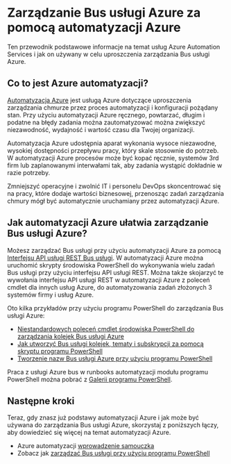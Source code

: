 <properties
    pageTitle="Zarządzanie Bus usługi Azure za pomocą automatyzacji Azure | Microsoft Azure"
    description="Dowiedz się, jak zarządzać Bus usługi Azure za pomocą usługi Azure automatyzacji."
    services="service-bus, automation"
    documentationCenter=""
    authors="mgoedtel"
    manager="jwhit"
    editor=""/>

<tags
    ms.service="service-bus"
    ms.workload="na"
    ms.tgt_pltfrm="na"
    ms.devlang="na"
    ms.topic="article"
    ms.date="07/29/2016"
    ms.author="magoedte;csand"/>

# <a name="managing-azure-service-bus-using-azure-automation"></a>Zarządzanie Bus usługi Azure za pomocą automatyzacji Azure

Ten przewodnik podstawowe informacje na temat usług Azure Automation Services i jak on używany w celu uproszczenia zarządzania Bus usługi Azure.

## <a name="what-is-azure-automation"></a>Co to jest Azure automatyzacji?

[Automatyzacja Azure](../automation/automation-intro.md) jest usługą Azure dotyczące uproszczenia zarządzania chmurze przez proces automatyzacji i konfiguracji pożądany stan. Przy użyciu automatyzacji Azure ręcznego, powtarzać, długim i podatne na błędy zadania można zautomatyzować można zwiększyć niezawodność, wydajność i wartość czasu dla Twojej organizacji.

Automatyzacja Azure udostępnia aparat wykonania wysoce niezawodne, wysokiej dostępności przepływu pracy, który skale stosownie do potrzeb. W automatyzacji Azure procesów może być kopać ręcznie, systemów 3rd firm lub zaplanowanymi interwałami tak, aby zadania wystąpić dokładnie w razie potrzeby.

Zmniejszyć operacyjne i zwolnić IT i personelu DevOps skoncentrować się na pracy, które dodaje wartości biznesowej, przenosząc zadań zarządzania chmury mógł być automatycznie uruchamiany przez automatyzacji Azure.

## <a name="how-can-azure-automation-help-manage-azure-service-bus"></a>Jak automatyzacji Azure ułatwia zarządzanie Bus usługi Azure?

Możesz zarządzać Bus usługi przy użyciu automatyzacji Azure za pomocą [Interfejsu API usługi REST Bus usługi](https://msdn.microsoft.com/library/azure/mt639375.aspx). W automatyzacji Azure można uruchomić skrypty środowiska PowerShell do wykonywania wielu zadań Bus usługi przy użyciu interfejsu API usługi REST. Można także skojarzyć te wywołania interfejsu API usługi REST w automatyzacji Azure z poleceń cmdlet dla innych usług Azure, do automatyzowania zadań złożonych 3 systemów firmy i usług Azure.

Oto kilka przykładów przy użyciu programu PowerShell do zarządzania Bus usługi Azure:

* [Niestandardowych poleceń cmdlet środowiska PowerShell do zarządzania kolejek Bus usługi Azure](https://blogs.technet.microsoft.com/uktechnet/2014/12/04/sample-of-custom-powershell-cmdlets-to-manage-azure-servicebus-queues)
* [Jak utworzyć Bus usługi kolejek, tematy i subskrypcji za pomocą skryptu programu PowerShell](http://blogs.msdn.com/b/paolos/archive/2014/12/02/how-to-create-a-service-bus-queues-topics-and-subscriptions-using-a-powershell-script.aspx)
* [Tworzenie nazw Bus usługi Azure przy użyciu programu PowerShell](http://buildazure.com/2015/09/24/create-azure-service-bus-namespaces-using-powershell-and-x-plat-cli/)

Praca z usługi Azure bus w runbooks automatyzacji modułu programu PowerShell można pobrać z [Galerii programu PowerShell](https://www.powershellgallery.com/packages/AzureServiceBusCreation/1.0).


## <a name="next-steps"></a>Następne kroki

Teraz, gdy znasz już podstawy automatyzacji Azure i jak może być używana do zarządzania Bus usługi Azure, skorzystaj z poniższych łączy, aby dowiedzieć się więcej na temat automatyzacji Azure.

* Azure automatyzacji [wprowadzenie samouczka](../automation/automation-first-runbook-graphical.md)
* Zobacz jak [zarządzać Bus usługi przy użyciu programu PowerShell](service-bus-powershell-how-to-provision.md)
